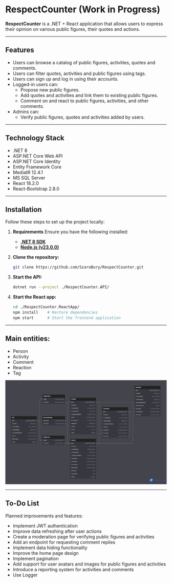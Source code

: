 # **RespectCounter (Work in Progress)**

**RespectCounter** is a .NET + React application that allows users to express their opinion on various public figures, their quotes and actions.

---

## **Features**
- Users can browse a catalog of public figures, activities, quotes and comments.
- Users can filter quotes, activities and public figures using tags.
- Users can sign up and log in using their accounts.
- Logged-in users can:
    - Propose new public figures.
    - Add quotes and activities and link them to existing public figures.
    - Comment on and react to public figures, activities, and other comments.
    <!-- - Report activities, quotes and comments of others. -->
- Admins can:
    - Verify public figures, quotes and activities added by users.
    <!-- - Hide comments and activities. -->

---

## **Technology Stack**
- .NET 8
- ASP.NET Core Web API
- ASP.NET Core Identity
- Entity Framework Core
- MediatR 12.4.1
- MS SQL Server
- React 18.2.0
- React-Bootstrap 2.8.0

---

## **Installation**

Follow these steps to set up the project locally:
1. **Requirements**
    Ensure you have the following installed:
    - [**.NET 8 SDK**](https://dotnet.microsoft.com/download/dotnet/8.0)  
    - [**Node.js (v23.0.0)**](https://nodejs.org/)

2. **Clone the repository:**
   ```sh
   git clone https://github.com/SzaroBury/RespectCounter.git
   ```
   
3. **Start the API:**
   ```sh
   dotnet run --project ./RespectCounter.API/
   ```

4. **Start the React app:**
   ```sh
   cd ./RespectCounter.ReactApp/
   npm install    # Restore dependencies
   npm start      # Start the frontend application
   ```

---

## Main entities:
- Person
- Activity
- Comment
- Reaction
- Tag

![Entity Relationship Diagram](RespectCounterERD.png)

---

## To-Do List

Planned improvements and features:
- Implement JWT authentication
- Improve data refreshing after user actions
- Create a moderation page for verifying public figures and activities
- Add an endpoint for requesting comment replies
- Implement data hiding functionality
- Improve the home page design
- Implement pagination
- Add support for user avatars and images for public figures and activities
- Introduce a reporting system for activities and comments
- Use Logger
